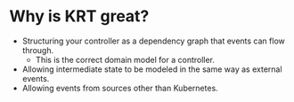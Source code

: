 # Why is KRT great?

- Structuring your controller as a dependency graph that events can flow through.
  - This is the correct domain model for a controller. 
- Allowing intermediate state to be modeled in the same way as external events.
- Allowing events from sources other than Kubernetes.